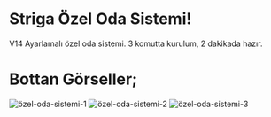 # Striga Özel Oda Sistemi!
V14 Ayarlamalı özel oda sistemi. 3 komutta kurulum, 2 dakikada hazır.

# Bottan Görseller;
![özel-oda-sistemi-1](https://user-images.githubusercontent.com/68235392/236641294-8b33531f-7912-4166-92f2-c8a3a9e07c52.png)
![özel-oda-sistemi-2](https://user-images.githubusercontent.com/68235392/236641295-22c54bc6-cd0c-4b8c-82be-311a5f6753d7.png)
![özel-oda-sistemi-3](https://user-images.githubusercontent.com/68235392/236641298-040f59eb-51a0-4e70-98d5-a9a2c8ec09e9.png)
